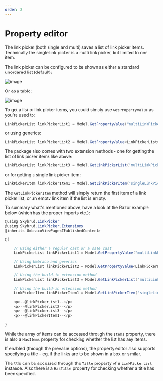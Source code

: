 ```yaml
---
order: 2
---
```


# Property editor

The link picker (both single and multi) saves a list of link picker items. Technically the single link picker is a multi link picker, but limited to one item.

The link picker can be configured to be shown as either a standard unordered list (default):

![image](https://cloud.githubusercontent.com/assets/3634580/16986321/1da83912-4e86-11e6-9177-a6f72dfd43e7.png)

Or as a table:

![image](https://cloud.githubusercontent.com/assets/3634580/16986288/e8cdbbae-4e85-11e6-976d-2c2d8994b5b9.png)

To get a list of link picker items, you could simply use `GetPropertyValue` as you're used to:

```C#
LinkPickerList linkPickerList1 = Model.GetPropertyValue("multiLinkPicker") as LinkPickerList;
```

or using generics:


```C#
LinkPickerList linkPickerList2 = Model.GetPropertyValue<LinkPickerList>("multiLinkPicker");
```

The package also comes with two extension methods - one for getting the list of link picker items like above:

```C#
LinkPickerList linkPickerList3 = Model.GetLinkPickerList("multiLinkPicker");
```

or for getting a single link picker item:

```C#
LinkPickerItem linkPickerItem1 = Model.GetLinkPickerItem("singleLinkPicker");
```

The `GetLinkPickerItem` method will simply return the first item of a link picker list, or an empty link item if the list is empty.

To summary what's mentioned above, have a look at the Razor example below (which has the proper imports etc.):

```C#
@using Skybrud.LinkPicker
@using Skybrud.LinkPicker.Extensions
@inherits UmbracoViewPage<IPublishedContent>

@{

    // Using either a regular cast or a safe cast
    LinkPickerList linkPickerList1 = Model.GetPropertyValue("multiLinkPicker") as LinkPickerList;
    
    // Using Umbraco and generics
    LinkPickerList linkPickerList2 = Model.GetPropertyValue<LinkPickerList>("multiLinkPicker");

    // Using the build-in extension method
    LinkPickerList linkPickerList3 = Model.GetLinkPickerList("multiLinkPicker");

    // Using the build-in extension method
    LinkPickerItem linkPickerItem1 = Model.GetLinkPickerItem("singleLinkPicker");
    
    <p>--@linkPickerList1--</p>
    <p>--@linkPickerList2--</p>
    <p>--@linkPickerList3--</p>
    <p>--@linkPickerItem1--</p>
    
}
```

While the array of items can be accessed through the `Items` property, there is also a `HasItems` property for checking whether the list has any items.

If enabled (through the prevalue options), the property editor also supports specifying a title - eg. if the links are to be shown in a box or similar.

The title can be accessed through the `Title` property of a `LinkPickerList` instance. Also there is a `HasTitle` property for checking whether a title has been specified.